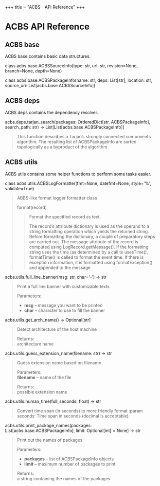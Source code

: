 +++
title = "ACBS - API Reference"
+++

ACBS API Reference
==================

ACBS base
---------

ACBS base contains basic data structures.

class acbs.base.ACBSSourceInfo(type: str, url: str, revision=None,
branch=None, depth=None)

class acbs.base.ACBSPackageInfo(name: str, deps: List\[str\], location:
str, source\_uri: List\[acbs.base.ACBSSourceInfo\])

ACBS deps
---------

ACBS deps contains the dependency resolver.

acbs.deps.tarjan\_search(packages: OrderedDict\[str, ACBSPackageInfo\],
search\_path: str) -&gt; List\[List\[acbs.base.ACBSPackageInfo\]\]

> This function describes a Tarjan’s strongly connected components
> algorithm. The resulting list of ACBSPackageInfo are sorted
> topologically as a byproduct of the algorithm

ACBS utils
----------

ACBS utils contains some helper functions to perform some tasks easier.

class acbs.utils.ACBSLogFormatter(fmt=None, datefmt=None, style='%',
validate=True)

> ABBS-like format logger formatter class
>
> format(record)
>
> > Format the specified record as text.
> >
> > The record’s attribute dictionary is used as the operand to a string
> > formatting operation which yields the returned string. Before
> > formatting the dictionary, a couple of preparatory steps are carried
> > out. The message attribute of the record is computed using
> > LogRecord.getMessage(). If the formatting string uses the time (as
> > determined by a call to usesTime(), formatTime() is called to format
> > the event time. If there is exception information, it is formatted
> > using formatException() and appended to the message.

acbs.utils.full\_line\_banner(msg: str, char='-') -&gt; str

> Print a full line banner with customizable texts
>
> Parameters:  
> -   **msg** – message you want to be printed
> -   **char** – character to use to fill the banner

acbs.utils.get\_arch\_name() -&gt; Optional\[str\]

> Detect architecture of the host machine
>
> Returns:  
> architecture name

acbs.utils.guess\_extension\_name(filename: str) -&gt; str

> Guess extension name based on filename
>
> Parameters:  
> **filename** – name of the file
>
> Returns:  
> possible extension name

acbs.utils.human\_time(full\_seconds: float) -&gt; str

> Convert time span (in seconds) to more friendly format :param seconds:
> Time span in seconds (decimal is acceptable)

acbs.utils.print\_package\_names(packages:
List\[acbs.base.ACBSPackageInfo\], limit: Optional\[int\] = None) -&gt;
str

> Print out the names of packages
>
> Parameters:  
> -   **packages** – list of ACBSPackageInfo objects
> -   **limit** – maximum number of packages to print
>
> Returns:  
> a string containing the names of the packages

